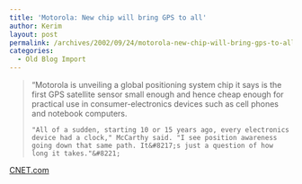 ```yaml
---
title: 'Motorola: New chip will bring GPS to all'
author: Kerim
layout: post
permalink: /archives/2002/09/24/motorola-new-chip-will-bring-gps-to-all/
categories:
  - Old Blog Import
---
```


>   &#8220;Motorola is unveiling a global positioning system chip it says is the first GPS satellite sensor small enough and hence cheap enough for practical use in consumer-electronics devices such as cell phones and notebook computers. 
>   
>   
>     "All of a sudden, starting 10 or 15 years ago, every electronics device had a clock," McCarthy said. "I see position awareness going down that same path. It&#8217;s just a question of how long it takes."&#8221;
>   


<a href="http://news.com.com/2100-1040-959085.html" onclick="_gaq.push(['_trackEvent', 'outbound-article', 'http://news.com.com/2100-1040-959085.html', 'CNET.com']);" >CNET.com</a>

